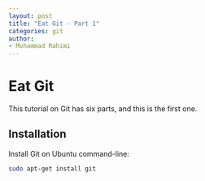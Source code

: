 ```yaml
---
layout: post
title: "Eat Git - Part 1"
categories: git
author:
- Mohammad Rahimi
---
```


# Eat Git

This tutorial on Git has six parts, and this is the first one.

## Installation

Install Git on Ubuntu command-line:

```bash
sudo apt-get install git
```
